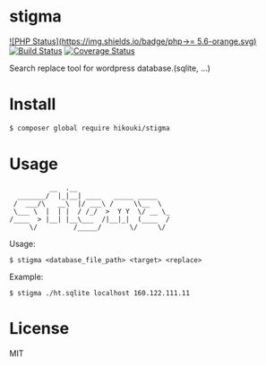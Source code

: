 # stigma
[![PHP Status](https://img.shields.io/badge/php->= 5.6-orange.svg)](http://php.net)
[![Build Status](https://travis-ci.org/hikouki/stigma.svg?branch=master)](https://travis-ci.org/hikouki/stigma)
[![Coverage Status](https://coveralls.io/repos/github/hikouki/stigma/badge.svg?branch=master)](https://coveralls.io/github/hikouki/stigma?branch=master)

Search replace tool for wordpress database.(sqlite, ...)

# Install

```bash
$ composer global require hikouki/stigma
```

# Usage

```
          __  .__
  _______/  |_|__| ____   _____ _____
 /  ___/\   __\  |/ ___\ /     \\__  \
 \___ \  |  | |  / /_/  >  Y Y  \/ __ \_
/____  > |__| |__\___  /|__|_|  (____  /
     \/         /_____/       \/     \/
```

Usage:  

```
$ stigma <database_file_path> <target> <replace>
```

Example:  

```
$ stigma ./ht.sqlite localhost 160.122.111.11
```
# License

MIT
